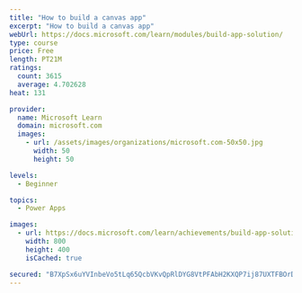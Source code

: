 ```yaml
---
title: "How to build a canvas app"
excerpt: "How to build a canvas app"
webUrl: https://docs.microsoft.com/learn/modules/build-app-solution/
type: course
price: Free
length: PT21M
ratings:
  count: 3615
  average: 4.702628
heat: 131

provider:
  name: Microsoft Learn
  domain: microsoft.com
  images:
    - url: /assets/images/organizations/microsoft.com-50x50.jpg
      width: 50
      height: 50

levels:
  - Beginner

topics:
  - Power Apps

images:
  - url: https://docs.microsoft.com/learn/achievements/build-app-solution-social.png
    width: 800
    height: 400
    isCached: true

secured: "B7XpSx6uYVInbeVo5tLq65QcbVKvQpRlDYG8VtPFAbH2KXQP7ij87UXTFBOrDeIgdcMtP1t53alsnlZiX9giJ1Ylam4Ss0f/hXYZR4Cs1/Eq6S31F8PG8cnUZZzY6xc2xfDhZBR7fV6eyc7uzEcZI5VNt6dZsS0g8nqH8z3FtYcoxc2iRqN9NBjRA+uk4K8OmVOdmx2icr1zK9b5HR/7Ki/rRQmduOkWV56ELUqs3BEyFVd5ck8aUh3Jnt1nu8Co6ro4hVgcURkmqmqnrALGP8VrdTFq43MkD+/GdhJYu8bHzBkfq22oZw2jUykmW+xAgfrut2Fi4IwBGkBIZ53OnWqiain6E4nrTZYdrL8tUQahxRePArPYGJngZAtoIXY1I+bKcxVERKXMlokdloURDA==;ERuQsdhPRxPkvPK8SJDOBw=="
---
```


